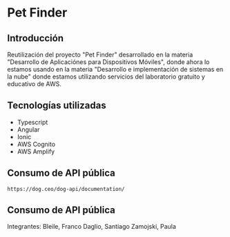 # Pet Finder

## Introducción
Reutilización del proyecto "Pet Finder" desarrollado en la materia "Desarrollo de Aplicaciónes para Dispositivos Móviles", donde ahora lo estamos usando en la materia "Desarrollo e implementación de sistemas en la nube" donde estamos utilizando servicios del laboratorio gratuito y educativo de AWS.

## Tecnologías utilizadas
* Typescript
* Angular
* Ionic
* AWS Cognito
* AWS Amplify

## Consumo de API pública
`https://dog.ceo/dog-api/documentation/` 

## Consumo de API pública
Integrantes:
Bleile, Franco
Daglio, Santiago
Zamojski, Paula

